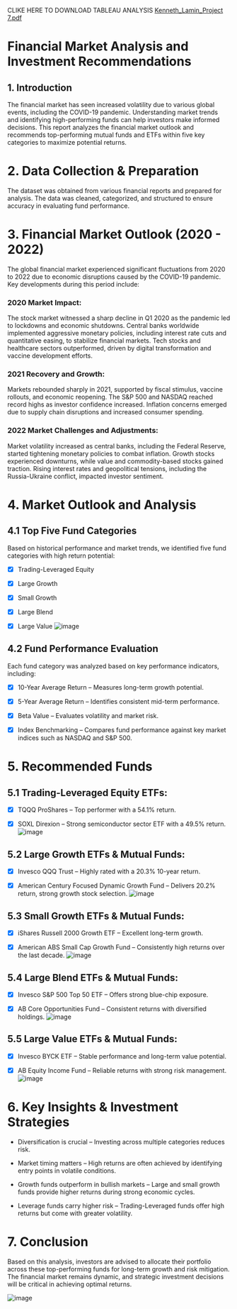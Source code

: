 CLIKE HERE TO DOWNLOAD TABLEAU ANALYSIS  [Kenneth_Lamin_Project 7.pdf](https://github.com/user-attachments/files/19013842/Kenneth_Lamin_Project.7.pdf)

# Financial Market Analysis and Investment Recommendations

## 1. Introduction
The financial market has seen increased volatility due to various global events, including the COVID-19 pandemic. Understanding market trends and identifying high-performing funds can help investors make informed decisions. This report analyzes the financial market outlook and recommends top-performing mutual funds and ETFs within five key categories to maximize potential returns.

# 2. Data Collection & Preparation
The dataset was obtained from various financial reports and prepared for analysis. The data was cleaned, categorized, and structured to ensure accuracy in evaluating fund performance.

# 3. Financial Market Outlook (2020 - 2022)
The global financial market experienced significant fluctuations from 2020 to 2022 due to economic disruptions caused by the COVID-19 pandemic. Key developments during this period include:

  ### 2020 Market Impact:

The stock market witnessed a sharp decline in Q1 2020 as the pandemic led to lockdowns and economic shutdowns. Central banks worldwide implemented aggressive monetary policies, including interest rate cuts and quantitative easing, to stabilize financial markets. Tech stocks and healthcare sectors outperformed, driven by digital transformation and vaccine development efforts.

  ### 2021 Recovery and Growth:

Markets rebounded sharply in 2021, supported by fiscal stimulus, vaccine rollouts, and economic reopening. The S&P 500 and NASDAQ reached record highs as investor confidence increased. Inflation concerns emerged due to supply chain disruptions and increased consumer spending.

  ### 2022 Market Challenges and Adjustments:

Market volatility increased as central banks, including the Federal Reserve, started tightening monetary policies to combat inflation. Growth stocks experienced downturns, while value and commodity-based stocks gained traction. Rising interest rates and geopolitical tensions, including the Russia-Ukraine conflict, impacted investor sentiment.

# 4. Market Outlook and Analysis

## 4.1 Top Five Fund Categories
Based on historical performance and market trends, we identified five fund categories with high return potential:

- [x] Trading-Leveraged Equity

- [x] Large Growth

- [x] Small Growth

- [x] Large Blend

- [x] Large Value
![image](https://github.com/user-attachments/assets/85972ebb-9172-4082-ac00-3c21ba4fd754)

## 4.2 Fund Performance Evaluation
Each fund category was analyzed based on key performance indicators, including:

- [x] 10-Year Average Return – Measures long-term growth potential.

- [x] 5-Year Average Return – Identifies consistent mid-term performance.

- [x] Beta Value – Evaluates volatility and market risk.

- [x] Index Benchmarking – Compares fund performance against key market indices such as NASDAQ and S&P 500.

# 5. Recommended Funds

## 5.1 Trading-Leveraged Equity ETFs:

- [x] TQQQ ProShares – Top performer with a 54.1% return.

- [x] SOXL Direxion – Strong semiconductor sector ETF with a 49.5% return.
![image](https://github.com/user-attachments/assets/9d3ac782-3126-4b65-8549-a6b77288c218)

## 5.2 Large Growth ETFs & Mutual Funds:

- [x] Invesco QQQ Trust – Highly rated with a 20.3% 10-year return.

- [x] American Century Focused Dynamic Growth Fund – Delivers 20.2% return, strong growth stock selection.
![image](https://github.com/user-attachments/assets/095f1bc0-05c7-408e-b66d-9cd75528b2f7)

## 5.3 Small Growth ETFs & Mutual Funds:

- [x] iShares Russell 2000 Growth ETF – Excellent long-term growth.

- [x] American ABS Small Cap Growth Fund – Consistently high returns over the last decade.
![image](https://github.com/user-attachments/assets/70e58e06-b56b-43b2-9a0d-909c154f4354)

## 5.4 Large Blend ETFs & Mutual Funds:

- [x] Invesco S&P 500 Top 50 ETF – Offers strong blue-chip exposure.

- [x] AB Core Opportunities Fund – Consistent returns with diversified holdings.
![image](https://github.com/user-attachments/assets/6fbb1f9f-7027-4bbd-b8d4-23d142c4d524)

## 5.5 Large Value ETFs & Mutual Funds:

- [x] Invesco BYCK ETF – Stable performance and long-term value potential.

- [x] AB Equity Income Fund – Reliable returns with strong risk management.
![image](https://github.com/user-attachments/assets/a4a89e99-cc9c-4f07-9804-fec4ce8458e5)

# 6. Key Insights & Investment Strategies

- Diversification is crucial – Investing across multiple categories reduces risk.

- Market timing matters – High returns are often achieved by identifying entry points in volatile conditions.

- Growth funds outperform in bullish markets – Large and small growth funds provide higher returns during strong economic cycles.

- Leverage funds carry higher risk – Trading-Leveraged funds offer high returns but come with greater volatility.

# 7. Conclusion
Based on this analysis, investors are advised to allocate their portfolio across these top-performing funds for long-term growth and risk mitigation. The financial market remains dynamic, and strategic investment decisions will be critical in achieving optimal returns.

![image](https://github.com/user-attachments/assets/a96eb838-170a-46c2-9474-47498f351940)
